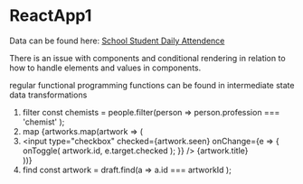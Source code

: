 # ReactApp1

Data can be found here: [School Student Daily Attendence](https://www.kaggle.com/datasets/sahirmaharajj/school-student-daily-attendance)

There is an issue with components and conditional rendering in relation to how to handle elements and values in components.

regular functional programming functions can be found in intermediate state data transformations

1. filter
   const chemists = people.filter(person =>
    person.profession === 'chemist'
  );
3. map
  {artworks.map(artwork => (
        <li key={artwork.id}>
          <label>
            <input
              type="checkbox"
              checked={artwork.seen}
              onChange={e => {
                onToggle(
                  artwork.id,
                  e.target.checked
                );
              }}
            />
            {artwork.title}
          </label>
        </li>
      ))}
4. find
  const artwork = draft.find(a =>
        a.id === artworkId
      );

